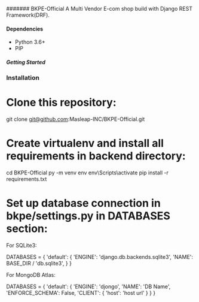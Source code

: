 
#######  BKPE-Official
A Multi Vendor E-com shop build with Django REST Framework(DRF).


####  Dependencies
- Python 3.6+
- PIP

#####  Getting Started

###  Installation
# Clone this repository:

git clone git@github.com:Masleap-INC/BKPE-Official.git

# Create virtualenv and install all requirements in backend directory:

cd BKPE-Official
py -m venv env
env\Scripts\activate
pip install -r requirements.txt

# Set up database connection in bkpe/settings.py in DATABASES section:

For SQLite3:

DATABASES = {
    'default': {
        'ENGINE': 'django.db.backends.sqlite3',
        'NAME': BASE_DIR / 'db.sqlite3',
    }
}

For MongoDB Atlas:

DATABASES = {
        'default': {
            'ENGINE': 'djongo',
            'NAME': 'DB Name',
            'ENFORCE_SCHEMA': False,
            'CLIENT': {
                'host': 'host url'
            }
        }
}



